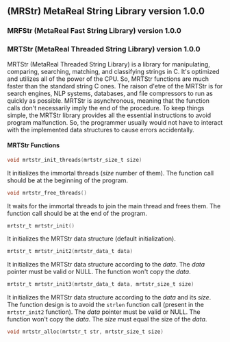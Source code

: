 ## (MRStr) MetaReal String Library version 1.0.0
### MRFStr (MetaReal Fast String Library) version 1.0.0
### MRTStr (MetaReal Threaded String Library) version 1.0.0
MRTStr (MetaReal Threaded String Library) is a library for manipulating, comparing, searching, matching, and classifying strings in C. It's optimized and utilizes all of the power of the CPU. So, MRTStr functions are much faster than the standard string C ones.
The raison d'etre of the MRTStr is for search engines, NLP systems, databases, and file compressors to run as quickly as possible.
MRTStr is asynchronous, meaning that the function calls don't necessarily imply the end of the procedure. To keep things simple, the MRTStr library provides all the essential instructions to avoid program malfunction. So, the programmer usually would not have to interact with the implemented data structures to cause errors accidentally.
#### MRTStr Functions
```c
void mrtstr_init_threads(mrtstr_size_t size)
```
It initializes the immortal threads (*size* number of them). The function call should be at the beginning of the program.
```c
void mrtstr_free_threads()
```
It waits for the immortal threads to join the main thread and frees them. The function call should be at the end of the program.
```c
mrtstr_t mrtstr_init()
```
It initializes the MRTStr data structure (default initialization).
```c
mrtstr_t mrtstr_init2(mrtstr_data_t data)
```
It initializes the MRTStr data structure according to the *data*.
The *data* pointer must be valid or NULL.
The function won't copy the *data*.
```c
mrtstr_t mrtstr_init3(mrtstr_data_t data, mrtstr_size_t size)
```
It initializes the MRTStr data structure according to the *data* and its *size*. The function design is to avoid the ``strlen`` function call (present in the ``mrtstr_init2`` function).
The *data* pointer must be valid or NULL.
The function won't copy the *data*.
The *size* must equal the size of the *data*.
```c
void mrtstr_alloc(mrtstr_t str, mrtstr_size_t size)
```
